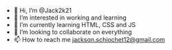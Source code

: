 - 👋 Hi, I’m @Jack2k21
- 👀 I’m interested in working and learning
- 🌱 I’m currently learning HTML, CSS and JS
- 💞️ I’m looking to collaborate on everything
- 📫 How to reach me jackson.schiochet12@gmail.com

<!---
Jack2k21/Jack2k21 is a ✨ special ✨ repository because its `README.md` (this file) appears on your GitHub profile.
You can click the Preview link to take a look at your changes.
--->
